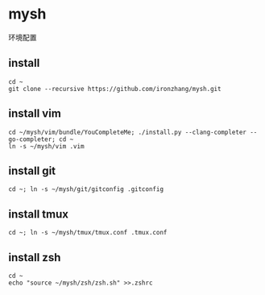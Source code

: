 # mysh

环境配置

## install
```
cd ~
git clone --recursive https://github.com/ironzhang/mysh.git
```

## install vim
```
cd ~/mysh/vim/bundle/YouCompleteMe; ./install.py --clang-completer --go-completer; cd ~
ln -s ~/mysh/vim .vim
```

## install git
```
cd ~; ln -s ~/mysh/git/gitconfig .gitconfig
```

## install tmux
```
cd ~; ln -s ~/mysh/tmux/tmux.conf .tmux.conf
```

## install zsh
```
cd ~
echo "source ~/mysh/zsh/zsh.sh" >>.zshrc
```

